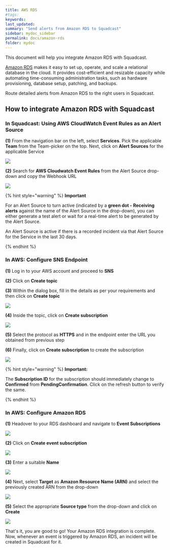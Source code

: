 ```yaml
---
title: AWS RDS
#tags:
keywords: 
last_updated: 
summary: "Send alerts from Amazon RDS to Squadcast"
sidebar: mydoc_sidebar
permalink: docs/amazon-rds
folder: mydoc
---
```


This document will help you integrate Amazon RDS with Squadcast. 

[Amazon RDS](https://aws.amazon.com/rds/) makes it easy to set up, operate, and scale a relational database in the cloud. It provides cost-efficient and resizable capacity while automating time-consuming administration tasks, such as hardware provisioning, database setup, patching, and backups.

Route detailed alerts from Amazon RDS to the right users in Squadcast.

## How to integrate Amazon RDS with Squadcast

### In Squadcast: Using AWS CloudWatch Event Rules as an Alert Source

**(1)** From the navigation bar on the left, select **Services**. Pick the applicable **Team** from the Team-picker on the top. Next, click on **Alert Sources** for the applicable Service

![](../../.gitbook/assets/alert\_source\_1.png)

**(2)** Search for **AWS Cloudwatch Event Rules** from the Alert Source drop-down and copy the Webhook URL

![](../../.gitbook/assets/event_rules_1.png)

{% hint style="warning" %} 
<b>Important</b>
<p>For an Alert Source to turn active (indicated by a <b>green dot - Receiving alerts</b> against the name of the Alert Source in the drop-down), you can either generate a test alert or wait for a real-time alert to be generated by the Alert Source.</p>
<p>An Alert Source is active if there is a recorded incident via that Alert Source for the Service in the last 30 days.</p>
{% endhint %}

### In AWS: Configure SNS Endpoint

**(1)** Log in to your AWS account and proceed to **SNS**

**(2)** Click on **Create topic**

**(3)** Within the dialog box, fill in the details as per your requirements and then click on **Create topic**

![](../../.gitbook/assets/event_rules_2.png)

**(4)** Inside the topic, click on **Create subscription**

![](../../.gitbook/assets/event_rules_3.png)

**(5)** Select the protocol as **HTTPS** and in the endpoint enter the URL you obtained from previous step

**(6)** Finally, click on **Create subscription** to create the subscription

![](../../.gitbook/assets/event_rules_4.png)

{% hint style="warning" %} 
<b>Important:</b>
<p>The <b>Subscription ID</b> for the subscription should immediately change to <b>Confirmed</b> from <b>PendingConfirmation</b>. Click on the refresh button to verify the same.</p>
{% endhint %}

### In AWS: Configure Amazon RDS
 
**(1)** Headover to your RDS dashboard and navigate to **Event Subscriptions**

![](../../.gitbook/assets/rds_1.png)

**(2)** Click on **Create event subscription**

![](../../.gitbook/assets/rds_2.png)

**(3)** Enter a suitable **Name**

![](../../.gitbook/assets/rds_3.png)

**(4)** Next, select **Target** as **Amazon Resource Name (ARN)** and select the previously created ARN from the drop-down

![](../../.gitbook/assets/rds_4.png)

**(5)** Select the appropriate **Source type** from the drop-down and click on **Create**

![](../../.gitbook/assets/rds_5.png)

That's it, you are good to go! Your Amazon RDS integration is complete. Now, whenever an event is triggered by Amazon RDS, an incident will be created in Squadcast for it.